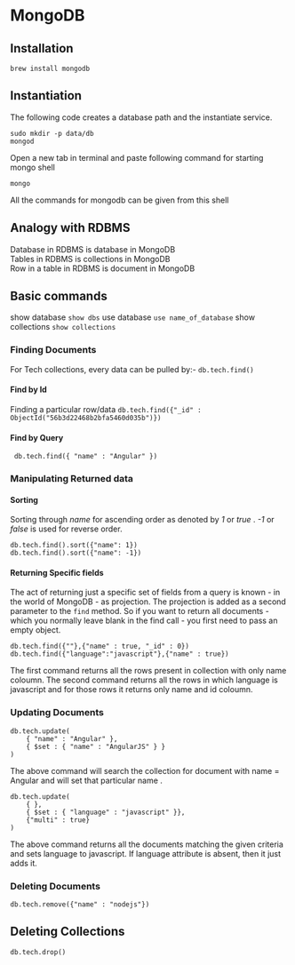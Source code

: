 # MongoDB

## Installation
`brew install mongodb`
## Instantiation
The following code creates a database path and the instantiate service.
```
sudo mkdir -p data/db
mongod
```
Open a new tab in terminal and paste following command for starting mongo shell
```
mongo
```
All the commands for mongodb can be given from this shell

## Analogy with RDBMS
Database in RDBMS is database in MongoDB<br/>
Tables in RDBMS is collections in MongoDB <br/>
Row in a table in RDBMS is document in MongoDB

## Basic commands
show database `show dbs`
use database `use name_of_database`
show collections `show collections`


### Finding Documents
For Tech collections, every data can be pulled by:- `db.tech.find()`

#### Find by Id
Finding a particular row/data
`db.tech.find({"_id" : ObjectId("56b3d22468b2bfa5460d035b")})`

#### Find by Query
` db.tech.find({ "name" : "Angular" })`

### Manipulating Returned data

#### Sorting
Sorting through _name_ for ascending order as denoted by _1_ or _true_ . _-1_ or _false_ is used for reverse order.
```
db.tech.find().sort({"name": 1})
db.tech.find().sort({"name": -1})
```
#### Returning Specific fields
The act of returning just a specific set of fields from a query is known - in the world of MongoDB - as projection. The projection is added as a second parameter to the `find` method. So if you want to return all documents - which you normally leave blank in the find call - you first need to pass an empty object.
```
db.tech.find({""},{"name" : true, "_id" : 0})
db.tech.find({"language":"javascript"},{"name" : true})
```
The first command returns all the rows present in collection with only name coloumn.
The second command returns all the rows in which language is javascript and for those rows it returns only name and id coloumn.

### Updating Documents
```
db.tech.update(
    { "name" : "Angular" },
    { $set : { "name" : "AngularJS" } }
)
```
The above command will search the collection for document with name = Angular and will set that particular name .
```
db.tech.update(
    { },
    { $set : { "language" : "javascript" }},
    {"multi" : true}
)
```
The above command returns all the documents matching the given criteria and sets language to javascript. If language attribute is absent, then it just adds it.

### Deleting Documents
`db.tech.remove({"name" : "nodejs"})`

## Deleting Collections
`db.tech.drop()`
